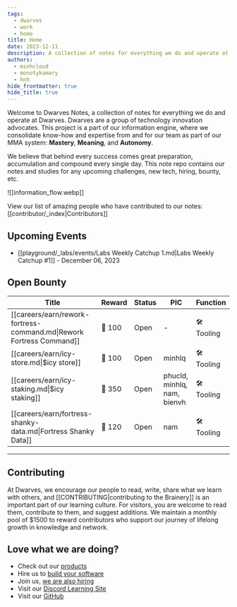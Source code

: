 ```yaml
---
tags:
  - dwarves
  - work
  - home
title: Home
date: 2023-12-11
description: A collection of notes for everything we do and operate at Dwarves. This is where we keep our internal notes.
authors:
  - minhcloud
  - monotykamary
  - hnh
hide_frontmatter: true
hide_title: true
---
```

Welcome to Dwarves Notes, a collection of notes for everything we do and operate at Dwarves. Dwarves are a group of technology innovation advocates. This project is a part of our information engine, where we consolidate know-how and expertise from and for our team as part of our MMA system: **Mastery**, **Meaning**, and **Autonomy**.

We believe that behind every success comes great preparation, accumulation and compound every single day. This note repo contains our notes and studies for any upcoming challenges, new tech, hiring, bounty, etc.

![[information_flow.webp]]

View our list of amazing people who have contributed to our notes: [[contributor/_index|Contributors]]

## Upcoming Events
- [[playground/_labs/events/Labs Weekly Catchup 1.md|Labs Weekly Catchup #1]] - December 06, 2023


## Open Bounty
| Title                                                                | Reward | Status | PIC                         | Function    |
| -------------------------------------------------------------------- | ------ | ------ | --------------------------- | ----------- |
| [[careers/earn/rework-fortress-command.md\|Rework Fortress Command]] | 🧊 100 | Open   | \-                          | 🛠️ Tooling |
| [[careers/earn/icy-store.md\|$icy store]]                            | 🧊 100 | Open   | minhlq                      | 🛠️ Tooling |
| [[careers/earn/icy-staking.md\|$icy staking]]                        | 🧊 350 | Open   | phucld, minhlq, nam, bienvh | 🛠️ Tooling |
| [[careers/earn/fortress-shanky-data.md\|Fortress Shanky Data]]       | 🧊 120 | Open   | nam                         | 🛠️ Tooling |


---

## Contributing
At Dwarves, we encourage our people to read, write, share what we learn with others, and [[CONTRIBUTING|contributing to the Brainery]] is an important part of our learning culture. For visitors, you are welcome to read them, contribute to them, and suggest additions. We maintain a monthly pool of $1500 to reward contributors who support our journey of lifelong growth in knowledge and network.

## Love what we are doing?
- Check out our [products](https://superbits.co)
- Hire us to [build your software](https://d.foundation)
- Join us, [we are also hiring](https://github.com/dwarvesf/WeAreHiring)
- Visit our [Discord Learning Site](https://discord.gg/dzNBpNTVEZ)
- Visit our [GitHub](https://github.com/dwarvesf)